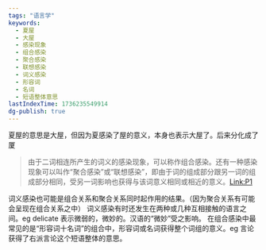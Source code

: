 ```yaml
---
tags: "语言学"
keywords:
  - 夏屋
  - 大屋
  - 感染现象
  - 组合感染
  - 聚合感染
  - 联想感染
  - 词义感染
  - 形容词
  - 名词
  - 短语整体意思
lastIndexTime: 1736235549914
dg-publish: true
---
```

夏屋的意思是大屋，但因为夏感染了屋的意义，本身也表示大屋了。后来分化成了厦
>由于二词相连所产生的词义的感染现象，可以称作组合感染。还有一种感染现象可以叫作“聚合感染”或“联想感染”，即由于词的组成部分跟另一词的组成部分相同，受另一词影响也获得与该词意义相同或相近的意义。[Link:P1](zotero://open-pdf/library/items/RRF82PDZ?page=1&annotation=RDSBSJHZ)

词义感染也可能是组合关系和聚合关系同时起作用的结果。（因为聚合关系有可能会呈现在组合关系之中）
词义感染有时还发生在两种或几种互相接触的语言之间。eg delicate 表示微弱的，微妙的。汉语的“微妙”受之影响。
在组合感染中最常见的是“形容词十名词”的组合中，形容词或名词获得整个词组的意义。eg 言论获得了右派言论这个短语整体的意思。